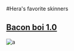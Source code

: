 #Hera's favorite skinners

## [Bacon boi 1.0](https://drive.google.com/file/d/11LPfXXKhdPbQd-Cwc3uVfeRve-YOIvkn/view?usp=sharing)
![a](https://steamuserimages-a.akamaihd.net/ugc/1662355871768576934/B30F3F3D1F2DA559CDB48C19847989B03B890EF9/?imw=512&&ima=fit&impolicy=Letterbox&imcolor=%23000000&letterbox=false)
